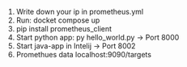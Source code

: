 1. Write down your ip in prometheus.yml
2. Run: docket compose up
3. pip install prometheus_client
4. Start python app: py hello_world.py -> Port 8000
5. Start java-app in Intelij -> Port 8002
6. Promethues data localhost:9090/targets
